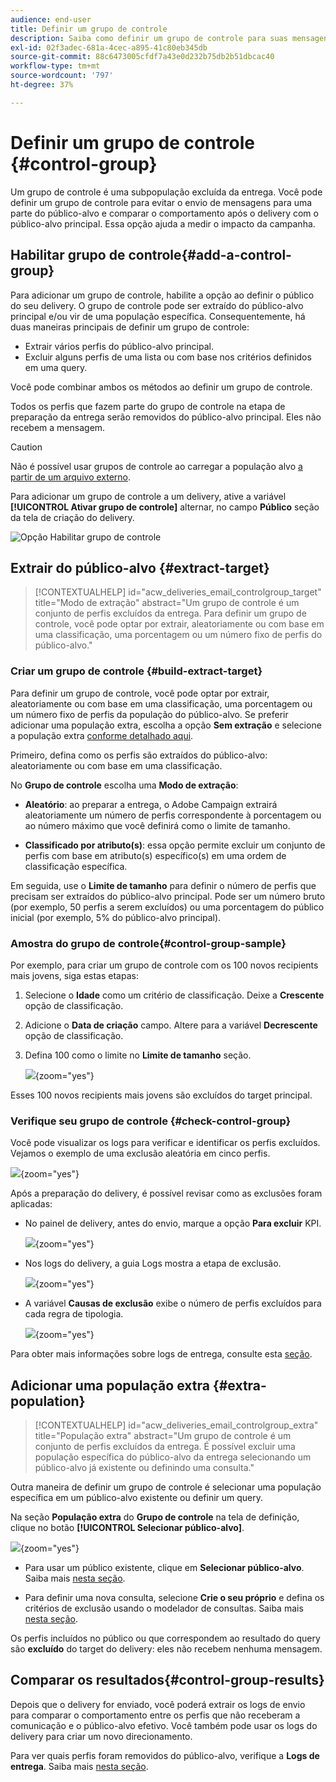 ```yaml
---
audience: end-user
title: Definir um grupo de controle
description: Saiba como definir um grupo de controle para suas mensagens na interface da Web do Campaign
exl-id: 02f3adec-681a-4cec-a895-41c80eb345db
source-git-commit: 88c6473005cfdf7a43e0d232b75db2b51dbcac40
workflow-type: tm+mt
source-wordcount: '797'
ht-degree: 37%

---
```


# Definir um grupo de controle {#control-group}

Um grupo de controle é uma subpopulação excluída da entrega. Você pode definir um grupo de controle para evitar o envio de mensagens para uma parte do público-alvo e comparar o comportamento após o delivery com o público-alvo principal. Essa opção ajuda a medir o impacto da campanha.

## Habilitar grupo de controle{#add-a-control-group}

Para adicionar um grupo de controle, habilite a opção ao definir o público do seu delivery. O grupo de controle pode ser extraído do público-alvo principal e/ou vir de uma população específica. Consequentemente, há duas maneiras principais de definir um grupo de controle:

* Extrair vários perfis do público-alvo principal.
* Excluir alguns perfis de uma lista ou com base nos critérios definidos em uma query.

Você pode combinar ambos os métodos ao definir um grupo de controle.

Todos os perfis que fazem parte do grupo de controle na etapa de preparação da entrega serão removidos do público-alvo principal. Eles não recebem a mensagem.

>[!CAUTION]
>
>Não é possível usar grupos de controle ao carregar a população alvo [a partir de um arquivo externo](file-audience.md).

Para adicionar um grupo de controle a um delivery, ative a variável **[!UICONTROL Ativar grupo de controle]** alternar, no campo **Público** seção da tela de criação do delivery.

![Opção Habilitar grupo de controle](assets/control-group1.png)


## Extrair do público-alvo {#extract-target}

>[!CONTEXTUALHELP]
>id="acw_deliveries_email_controlgroup_target"
>title="Modo de extração"
>abstract="Um grupo de controle é um conjunto de perfis excluídos da entrega. Para definir um grupo de controle, você pode optar por extrair, aleatoriamente ou com base em uma classificação, uma porcentagem ou um número fixo de perfis do público-alvo."


### Criar um grupo de controle {#build-extract-target}

Para definir um grupo de controle, você pode optar por extrair, aleatoriamente ou com base em uma classificação, uma porcentagem ou um número fixo de perfis da população do público-alvo. Se preferir adicionar uma população extra, escolha a opção **Sem extração** e selecione a população extra [conforme detalhado aqui](#extra-population).

Primeiro, defina como os perfis são extraídos do público-alvo: aleatoriamente ou com base em uma classificação.

No **Grupo de controle** escolha uma **Modo de extração**:

* **Aleatório**: ao preparar a entrega, o Adobe Campaign extrairá aleatoriamente um número de perfis correspondente à porcentagem ou ao número máximo que você definirá como o limite de tamanho.

* **Classificado por atributo(s)**: essa opção permite excluir um conjunto de perfis com base em atributo(s) específico(s) em uma ordem de classificação específica.


Em seguida, use o **Limite de tamanho** para definir o número de perfis que precisam ser extraídos do público-alvo principal. Pode ser um número bruto (por exemplo, 50 perfis a serem excluídos) ou uma porcentagem do público inicial (por exemplo, 5% do público-alvo principal).


### Amostra do grupo de controle{#control-group-sample}

Por exemplo, para criar um grupo de controle com os 100 novos recipients mais jovens, siga estas etapas:

1. Selecione o **Idade** como um critério de classificação. Deixe a **Crescente** opção de classificação.
1. Adicione o **Data de criação** campo. Altere para a variável **Decrescente** opção de classificação.
1. Defina 100 como o limite no **Limite de tamanho** seção.

   ![](assets/control-group2.png){zoom=&quot;yes&quot;}

Esses 100 novos recipients mais jovens são excluídos do target principal.

### Verifique seu grupo de controle {#check-control-group}

Você pode visualizar os logs para verificar e identificar os perfis excluídos. Vejamos o exemplo de uma exclusão aleatória em cinco perfis.

![](assets/control-group4.png){zoom=&quot;yes&quot;}

Após a preparação do delivery, é possível revisar como as exclusões foram aplicadas:

* No painel de delivery, antes do envio, marque a opção **Para excluir** KPI.

  ![](assets/control-group5.png){zoom=&quot;yes&quot;}

* Nos logs do delivery, a guia Logs mostra a etapa de exclusão.

  ![](assets/control-group-sample-logs.png){zoom=&quot;yes&quot;}
<!--

 * The **Exclusion logs** tab displays each profile and the related exclusion **Reason**.

    ![](assets/control-group6.png){zoomable="yes"}
-->

* A variável **Causas de exclusão** exibe o número de perfis excluídos para cada regra de tipologia.

  ![](assets/control-group7.png){zoom=&quot;yes&quot;}

Para obter mais informações sobre logs de entrega, consulte esta [seção](../monitor/delivery-logs.md).

## Adicionar uma população extra {#extra-population}

>[!CONTEXTUALHELP]
>id="acw_deliveries_email_controlgroup_extra"
>title="População extra"
>abstract="Um grupo de controle é um conjunto de perfis excluídos da entrega. É possível excluir uma população específica do público-alvo da entrega selecionando um público-alvo já existente ou definindo uma consulta."

Outra maneira de definir um grupo de controle é selecionar uma população específica em um público-alvo existente ou definir um query.

Na seção **População extra** do **Grupo de controle** na tela de definição, clique no botão **[!UICONTROL Selecionar público-alvo]**.

![](assets/control-group3.png){zoom=&quot;yes&quot;}

* Para usar um público existente, clique em **Selecionar público-alvo**. Saiba mais [nesta seção](add-audience.md).

* Para definir uma nova consulta, selecione **Crie o seu próprio** e defina os critérios de exclusão usando o modelador de consultas. Saiba mais [nesta seção](../query/query-modeler-overview.md).

Os perfis incluídos no público ou que correspondem ao resultado do query são **excluído** do target do delivery: eles não recebem nenhuma mensagem.

## Comparar os resultados{#control-group-results}

Depois que o delivery for enviado, você poderá extrair os logs de envio para comparar o comportamento entre os perfis que não receberam a comunicação e o público-alvo efetivo. Você também pode usar os logs do delivery para criar um novo direcionamento.

Para ver quais perfis foram removidos do público-alvo, verifique a **Logs de entrega**. Saiba mais [nesta seção](#check-control-group).


